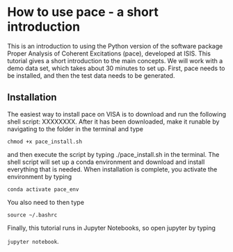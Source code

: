# How to use pace - a short introduction
This is an introduction to using the Python version of the software package Proper Analysis of Coherent Excitations (pace), developed at ISIS. This tutorial gives a short introduction to the main concepts. We will work with a demo data set, which takes about 30 minutes to set up. First, pace needs to be installed, and then the test data needs to be generated.

## Installation
The easiest way to install pace on VISA is to download and run the following shell script: XXXXXXXX. After it has been downloaded, make it runable by navigating to the folder in the terminal and type

`chmod +x pace_install.sh`

and then execute the script by typing ./pace_install.sh in the terminal. The shell script will set up a conda environment and download and install everything that is needed. When installation is complete, you activate the environment by typing

`conda activate pace_env`

You also need to then type

`source ~/.bashrc`

Finally, this tutorial runs in Jupyter Notebooks, so open jupyter by typing

`jupyter notebook`.